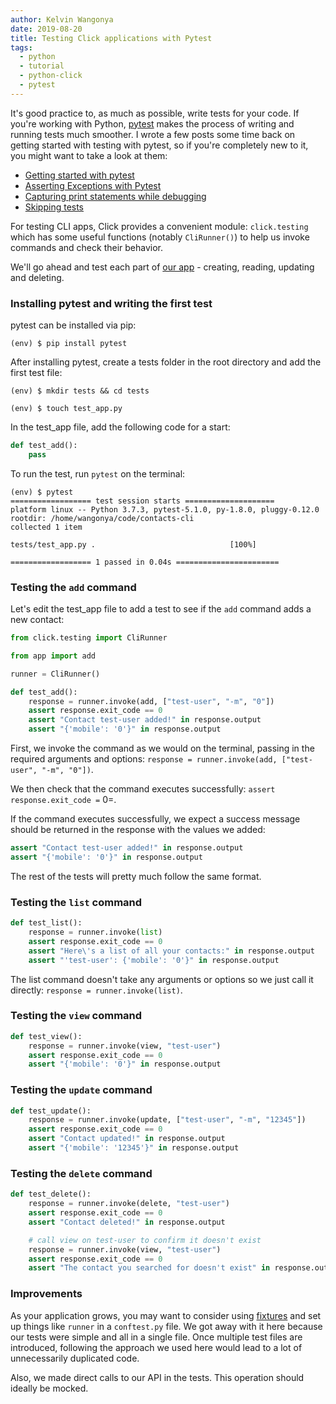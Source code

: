 ```yaml
---
author: Kelvin Wangonya
date: 2019-08-20
title: Testing Click applications with Pytest
tags:
  - python
  - tutorial
  - python-click
  - pytest
---
```


It\'s good practice to, as much as possible, write tests for your code.
If you\'re working with Python, [pytest](https://pytest.org/en/latest/)
makes the process of writing and running tests much smoother. I wrote a
few posts some time back on getting started with testing with pytest, so
if you\'re completely new to it, you might want to take a look at them:

- [Getting started with
  pytest](https://wangonya.com/blog/getting-started-with-pytest/)
- [Asserting Exceptions with
  Pytest](https://wangonya.com/blog/pytest-asserting-exceptions/)
- [Capturing print statements while
  debugging](https://wangonya.com/blog/pytest-capture-print/)
- [Skipping tests](https://wangonya.com/blog/pytest-skip/)

For testing CLI apps, Click provides a convenient module:
`click.testing` which has some useful functions (notably
`CliRunner()`) to help us invoke commands and check their
behavior.

We\'ll go ahead and test each part of [our
app](https://wangonya.com/blog/cli-crud-with-firebase/) - creating,
reading, updating and deleting.

### Installing pytest and writing the first test

pytest can be installed via pip:

```shell
(env) $ pip install pytest
```

After installing pytest, create a tests folder in the root directory and
add the first test file:
```shell
(env) $ mkdir tests && cd tests

(env) $ touch test_app.py
```

In the test_app file, add the following code for a start:

```python
def test_add():
    pass
```

To run the test, run `pytest` on the terminal:

```shell
(env) $ pytest
================== test session starts ====================
platform linux -- Python 3.7.3, pytest-5.1.0, py-1.8.0, pluggy-0.12.0
rootdir: /home/wangonya/code/contacts-cli
collected 1 item

tests/test_app.py .                              [100%]

================== 1 passed in 0.04s =======================
```

### Testing the `add` command

Let\'s edit the test_app file to add a test to see if the
`add` command adds a new contact:

```python
from click.testing import CliRunner

from app import add

runner = CliRunner()

def test_add():
    response = runner.invoke(add, ["test-user", "-m", "0"])
    assert response.exit_code == 0
    assert "Contact test-user added!" in response.output
    assert "{'mobile': '0'}" in response.output
```

First, we invoke the command as we would on the terminal, passing in the
required arguments and options:
`response = runner.invoke(add, ["test-user", "-m", "0"])`.

We then check that the command executes successfully:
`assert response.exit_code =` 0=.

If the command executes successfully, we expect a success message should
be returned in the response with the values we added:

```python
assert "Contact test-user added!" in response.output
assert "{'mobile': '0'}" in response.output
```

The rest of the tests will pretty much follow the same format.

### Testing the `list` command

```python
def test_list():
    response = runner.invoke(list)
    assert response.exit_code == 0
    assert "Here\'s a list of all your contacts:" in response.output
    assert "'test-user': {'mobile': '0'}" in response.output
```

The list command doesn\'t take any arguments or options so we just call
it directly: `response = runner.invoke(list)`.

### Testing the `view` command

```python
def test_view():
    response = runner.invoke(view, "test-user")
    assert response.exit_code == 0
    assert "{'mobile': '0'}" in response.output
```

### Testing the `update` command

```python
def test_update():
    response = runner.invoke(update, ["test-user", "-m", "12345"])
    assert response.exit_code == 0
    assert "Contact updated!" in response.output
    assert "{'mobile': '12345'}" in response.output
```

### Testing the `delete` command

```python
def test_delete():
    response = runner.invoke(delete, "test-user")
    assert response.exit_code == 0
    assert "Contact deleted!" in response.output

    # call view on test-user to confirm it doesn't exist
    response = runner.invoke(view, "test-user")
    assert response.exit_code == 0
    assert "The contact you searched for doesn't exist" in response.output
```

### Improvements

As your application grows, you may want to consider using
[fixtures](https://docs.pytest.org/en/latest/fixture.html) and set up
things like `runner` in a `conftest.py` file. We
got away with it here because our tests were simple and all in a single
file. Once multiple test files are introduced, following the approach we
used here would lead to a lot of unnecessarily duplicated code.

Also, we made direct calls to our API in the tests. This operation
should ideally be mocked.
